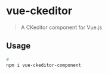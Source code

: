 # vue-ckeditor

> A CKeditor component for Vue.js 

## Usage

``` bash
#
npm i vue-ckeditor-component
